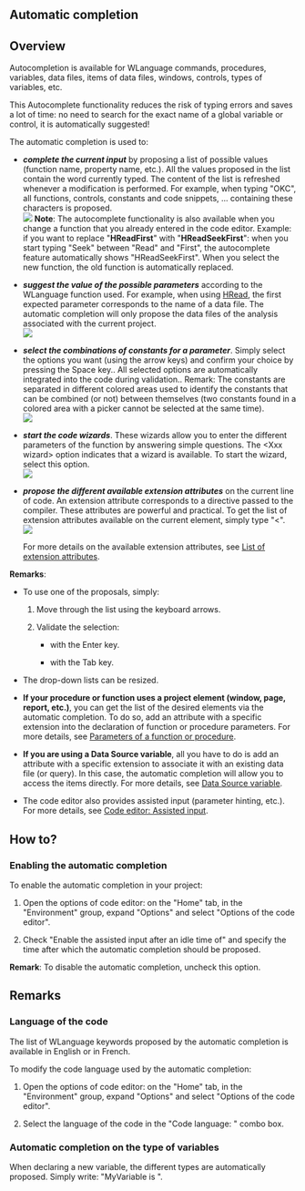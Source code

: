 


## Automatic completion 
			



<a name="NOTE1"></a>
<a name="NOTE1_1"></a>


## Overview
<a name="overview_ELTTEXTE000200"></a>
Autocompletion is available for WLanguage commands, procedures, variables, data files, items of data files, windows, controls, types of variables, etc.

This Autocomplete functionality reduces the risk of typing errors and saves a lot of time: no need to search for the exact name of a global variable or control, it is automatically suggested!

The automatic completion is used to:

- ***complete the current input*** by proposing a list of possible values (function name, property name, etc.). All the values proposed in the list contain the word currently typed. 
	The content of the list is refreshed whenever a modification is performed.
	For example, when typing "OKC", all functions, controls, constants and code snippets, ... containing these characters is proposed. <br>![](https://doc.pcsoft.fr/en-US/images/image.awp?langid=3&name=completion.gif)
 **Note**: The autocomplete functionality is also available when you change a function that you already entered in the code editor. 
	Example: if you want to replace "**HReadFirst**" with "**HReadSeekFirst**": when you start typing "Seek" between "Read" and "First", the autocomplete feature automatically shows "HReadSeekFirst". When you select the new function, the old function is automatically replaced.  

- ***suggest the value of the possible parameters*** according to the WLanguage function used.
	For example, when using [HRead](../WDLang4/3044047.md), the first expected parameter corresponds to the name of a data file. The automatic completion will only propose the data files of the analysis associated with the current project. <br>![](https://doc.pcsoft.fr/en-US/images/image.awp?langid=3&name=completion2.gif)


- ***select the combinations of constants for a parameter***. 
	Simply select the options you want (using the arrow keys) and confirm your choice by pressing the Space key.. 
	All selected options are automatically integrated into the code during validation..
	Remark: The constants are separated in different colored areas used to identify the constants that can be combined (or not) between themselves (two constants found in a colored area with a picker cannot be selected at the same time). <br>![](https://doc.pcsoft.fr/en-US/images/image.awp?langid=3&name=Completion_cst.gif)


- ***start the code wizards***. These wizards allow you to enter the different parameters of the function by answering simple questions. 
	The &lt;Xxx wizard&gt; option indicates that a wizard is available. To start the wizard, select this option.<br>![](https://doc.pcsoft.fr/en-US/images/image.awp?langid=3&name=AssistantCode.gif)


- ***propose the different available extension attributes*** on the current line of code.
	An extension attribute corresponds to a directive passed to the compiler. These attributes are powerful and practical. To get the list of extension attributes available on the current element, simply type "&lt;".  <br>![](https://doc.pcsoft.fr/en-US/images/image.awp?langid=3&name=Completion_Attributs%20-%20HC%20N%B0001.gif)

	For more details on the available extension attributes, see [List of extension attributes](../Motscles/1511025.md). 




**Remarks**: 

- To use one of the proposals, simply: 

	1. Move through the list using the keyboard arrows. 

	2. Validate the selection: 

		- with the Enter key.

		- with the Tab key.




- The drop-down lists can be resized.

- **If your procedure or function uses a project element (window, page, report, etc.)**, you can get the list of the desired elements via the automatic completion. To do so, add an attribute with a specific extension into the declaration of function or procedure parameters. For more details, see [Parameters of a function or procedure](../Motscles/1513001.md). 

- **If you are using a Data Source variable**, all you have to do is add an attribute with a specific extension to associate it with an existing data file (or query). In this case, the automatic completion will allow you to access the items directly. For more details, see [Data Source variable](../WDLang4/1514053.md). 

- The code editor also provides assisted input (parameter hinting, etc.). For more details, see [Code editor: Assisted input](../Editeurs/2013009.md). 




<a name="NOTE2"></a>
<a name="NOTE2_1"></a>


## How to?
<a name="how_ELTTEXTE000224"></a>


### Enabling the automatic completion
<a name="enabling_the_automatic_completion_ELTPARAGRAPHE000093"></a>

To enable the automatic completion in your project:

1. Open the options of code editor: on the "Home" tab, in the "Environment" group, expand "Options" and select "Options of the code editor".

2. Check "Enable the assisted input after an idle time of" and specify the time after which the automatic completion should be proposed.




**Remark**: To disable the automatic completion, uncheck this option.

<a name="NOTE3"></a>
<a name="NOTE3_1"></a>


## Remarks
<a name="remarks_ELTTEXTE000248"></a>


### Language of the code
<a name="language_the_code_ELTPARAGRAPHE000123"></a>

The list of WLanguage keywords proposed by the automatic completion is available in English or in French.

To modify the code language used by the automatic completion:

1. Open the options of code editor: on the "Home" tab, in the "Environment" group, expand "Options" and select "Options of the code editor".

2. Select the language of the code in the "Code language: " combo box.



<a name="NOTE3_2"></a>


### Automatic completion on the type of variables
<a name="automatic_completion_the_type_variables_ELTPARAGRAPHE000151"></a>

When declaring a new variable, the different types are automatically proposed. Simply write: "MyVariable is ".


